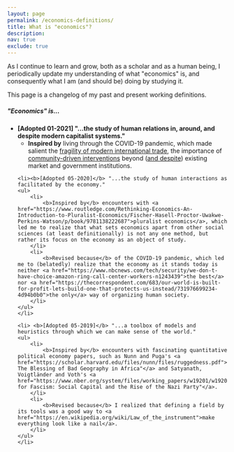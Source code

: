 ```yaml
---
layout: page
permalink: /economics-definitions/
title: What is "economics"?
description:
nav: true
exclude: true
---
```


As I continue to learn and grow, both as a scholar and as a human being, I periodically update my understanding of what "economics" is, and consequently what I am (and should be) doing by studying it.

This page is a changelog of my past and present working definitions.

##### "Economics" is...
<ul>
    <li><b>[Adopted 01-2021] "...the study of human relations in, around, and despite modern capitalist systems."</b>
    <ul>
        <li>
            <b>Inspired by</b> living through the COVID-19 pandemic, which made salient the <a href="https://www.reutersevents.com/supplychain/supply-chain/end-just-time">fragility of modern international trade</a>, the importance of <a href="https://www.straitstimes.com/asia/se-asia/fuelled-by-flailing-govt-response-to-pandemic-community-pantries-sprout-across-the">community-driven interventions</a> beyond (<a href="https://www.rappler.com/moveph/philippine-government-red-tagging-community-pantry-sparks-uproar-online">and despite</a>) existing market and government institutions.
        </li>
    </ul>    
    </li>
    
    <li><b>[Adopted 05-2020]</b> "...the study of human interactions as facilitated by the economy."
    <ul>
        <li>
            <b>Inspired by</b> encounters with <a href="https://www.routledge.com/Rethinking-Economics-An-Introduction-to-Pluralist-Economics/Fischer-Hasell-Proctor-Uwakwe-Perkins-Watson/p/book/9781138222687">pluralist economics</a>, which led me to realize that what sets economics apart from other social sciences (at least definitionally) is not any one method, but rather its focus on the economy as an object of study.
        </li>
        <li>
            <b>Revised because</b> of the COVID-19 pandemic, which led me to (belatedly) realize that the economy as it stands today is neither <a href="https://www.nbcnews.com/tech/security/we-don-t-have-choice-amazon-ring-call-center-workers-n1243439">the best</a> nor <a href="https://thecorrespondent.com/683/our-world-is-built-for-profit-lets-build-one-that-protects-us-instead/731976699234-4d94b0b0">the only</a> way of organizing human society.
        </li>
    </ul>
    </li>
    
    <li> <b>[Adopted 05-2019]</b> "...a toolbox of models and heuristics through which we can make sense of the world."
    <ul>
        <li>
            <b>Inspired by</b> encounters with fascinating quantitative political economy papers, such as Nunn and Puga's <a href="https://scholar.harvard.edu/files/nunn/files/ruggedness.pdf">"Ruggedness: The Blessing of Bad Geography in Africa"</a> and Satyanath, Voigtländer and Voth's <a href="https://www.nber.org/system/files/working_papers/w19201/w19201.pdf">"Bowling for Fascism: Social Capital and the Rise of the Nazi Party"</a>.
        </li>
        <li>
            <b>Revised because</b> I realized that defining a field by its tools was a good way to <a href="https://en.wikipedia.org/wiki/Law_of_the_instrument">make everything look like a nail</a>.
        </li>
    </ul>
    </li>
</ul>